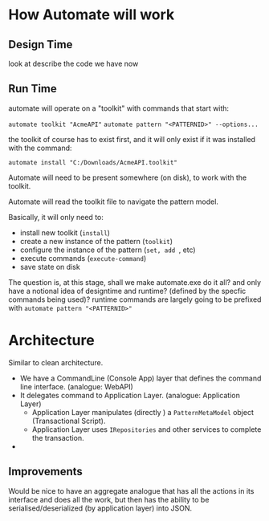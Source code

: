 # How Automate will work

## Design Time

look at describe the code we have now



## Run Time

automate will operate on a "toolkit" with commands that start with:

`automate toolkit "AcmeAPI"`
`automate pattern "<PATTERNID>" --options...`

the toolkit of course has to exist first, and it will only exist if it was installed with the command: 

`automate install "C:/Downloads/AcmeAPI.toolkit"`



Automate will need to be present somewhere (on disk), to work with the toolkit.

Automate will read the toolkit file to navigate the pattern model. 

Basically, it will only need to:

* install new toolkit (`install`)
* create a new instance of the pattern (`toolkit`)
* configure the instance of the pattern (`set, add `, etc)
* execute commands (`execute-command`)
* save state on disk

The question is, at this stage, shall we make automate.exe do it all? and only have a notional idea of designtime and runtime? (defined by the specfic commands being used)?
runtime commands are largely going to be prefixed with `automate pattern "<PATTERNID>"`



# Architecture

Similar to clean architecture.

- We have a CommandLine (Console App) layer that defines the command line interface. (analogue: WebAPI)
- It delegates command to Application Layer. (analogue: Application Layer)
  - Application Layer manipulates (directly ) a `PatternMetaModel` object (Transactional Script).
  - Application Layer uses `IRepositories` and other services to complete the transaction.
-  

## Improvements

Would be nice to have an aggregate analogue that has all the actions in its interface and does all the work, but then has the ability to be serialised/deserialized (by application layer) into JSON.
